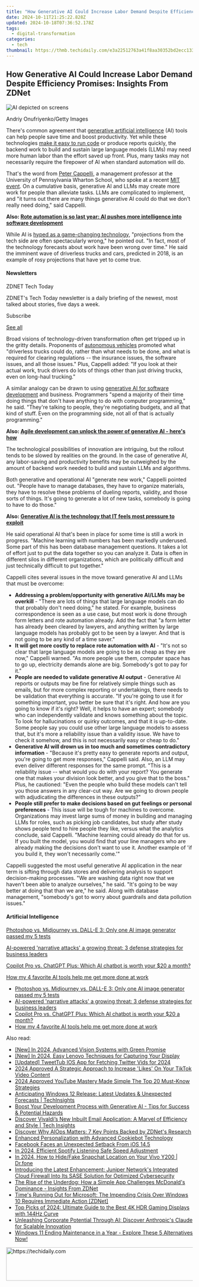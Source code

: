 ```yaml
---
title: "How Generative AI Could Increase Labor Demand Despite Efficiency Promises: Insights From ZDNet"
date: 2024-10-11T21:25:22.828Z
updated: 2024-10-18T07:36:52.178Z
tags:
  - digital-transformation
categories:
  - tech
thumbnail: https://thmb.techidaily.com/e3a22512763a41f8aa30352bd2ecc133cddafc4e3c879454c4fa681286b598fc.png
---
```


## How Generative AI Could Increase Labor Demand Despite Efficiency Promises: Insights From ZDNet

![AI depicted on screens](https://www.zdnet.com/a/img/resize/192afcf8e26e8058d4d8c31d1c80a036097176ed/2024/05/23/da94b811-35b2-4722-8e6b-535b6836a802/gettyimages-1828490321.jpg?auto=webp&width=1280)

Andriy Onufriyenko/Getty Images

There's common agreement that [generative artificial intelligence](https://www.zdnet.com/article/what-is-generative-ai-and-why-is-it-so-popular-heres-everything-you-need-to-know/) (AI) tools can help people save time and boost productivity. Yet while these technologies [make it easy to run code](https://www.zdnet.com/article/code-faster-with-generative-ai-but-beware-the-risks-when-you-do/) or produce reports quickly, the backend work to build and sustain large language models (LLMs) may need more human labor than the effort saved up front. Plus, many tasks may not necessarily require the firepower of AI when standard automation will do. 

That's the word from [Peter Cappelli](https://mgmt.wharton.upenn.edu/profile/cappelli/), a management professor at the University of Pennsylvania Wharton School, who spoke at a recent [MIT event](https://events.sloanreview.mit.edu/series/work-24/landing%5Fpage). On a cumulative basis, generative AI and LLMs may create more work for people than alleviate tasks. LLMs are complicated to implement, and "it turns out there are many things generative AI could do that we don't really need doing," said Cappelli.

**Also: [Rote automation is so last year: AI pushes more intelligence into software development](https://www.zdnet.com/article/rote-automation-is-so-last-year-ai-pushes-more-intelligence-into-software-development/)** 

While AI is [hyped as a game-changing technology](https://www.zdnet.com/article/despite-all-the-ai-hype-success-depends-on-just-one-thing/), "projections from the tech side are often spectacularly wrong," he pointed out. "In fact, most of the technology forecasts about work have been wrong over time." He said the imminent wave of driverless trucks and cars, predicted in 2018, is an example of rosy projections that have yet to come true.

#### Newsletters

ZDNET Tech Today

ZDNET's Tech Today newsletter is a daily briefing of the newest, most talked about stories, five days a week.

 Subscribe

[See all](https://www.zdnet.com/newsletters/)

Broad visions of technology-driven transformation often get tripped up in the gritty details. Proponents of [autonomous vehicles](https://www.zdnet.com/article/this-machine-learning-project-could-help-jumpstart-self-driving-cars-again/) promoted what "driverless trucks could do, rather than what needs to be done, and what is required for clearing regulations -- the insurance issues, the software issues, and all those issues." Plus, Cappelli added: "If you look at their actual work, truck drivers do lots of things other than just driving trucks, even on long-haul trucking."

A similar analogy can be drawn to using [generative AI for software development](https://www.zdnet.com/article/how-generative-ai-can-make-your-it-job-more-complicated/) and business. Programmers "spend a majority of their time doing things that don't have anything to do with computer programming," he said. "They're talking to people, they're negotiating budgets, and all that kind of stuff. Even on the programming side, not all of that is actually programming." 

**Also: [Agile development can unlock the power of generative AI - here's how](https://www.zdnet.com/article/agile-development-can-unlock-the-power-of-generative-ai-heres-how/)**

The technological possibilities of innovation are intriguing, but the rollout tends to be slowed by realities on the ground. In the case of generative AI, any labor-saving and productivity benefits may be outweighed by the amount of backend work needed to build and sustain LLMs and algorithms.

Both generative and operational AI "generate new work," Cappelli pointed out. "People have to manage databases, they have to organize materials, they have to resolve these problems of dueling reports, validity, and those sorts of things. It's going to generate a lot of new tasks, somebody is going to have to do those."

**Also: [Generative AI is the technology that IT feels most pressure to exploit](https://www.zdnet.com/article/generative-ai-is-the-technology-that-it-feels-most-pressure-to-exploit/)**

He said operational AI that's been in place for some time is still a work in progress. "Machine learning with numbers has been markedly underused. Some part of this has been database management questions. It takes a lot of effort just to put the data together so you can analyze it. Data is often in different silos in different organizations, which are politically difficult and just technically difficult to put together."

Cappelli cites several issues in the move toward generative AI and LLMs that must be overcome:

* **Addressing a problem/opportunity with generative AI/LLMs may be overkill** \- "There are lots of things that large language models can do that probably don't need doing," he stated. For example, business correspondence is seen as a use case, but most work is done through form letters and rote automation already. Add the fact that "a form letter has already been cleared by lawyers, and anything written by large language models has probably got to be seen by a lawyer. And that is not going to be any kind of a time saver."
* **It will get more costly to replace rote automation with AI** \- "It's not so clear that large language models are going to be as cheap as they are now," Cappelli warned. "As more people use them, computer space has to go up, electricity demands alone are big. Somebody's got to pay for it."
* **People are needed to validate generative AI output** \- Generative AI reports or outputs may be fine for relatively simple things such as emails, but for more complex reporting or undertakings, there needs to be validation that everything is accurate. "If you're going to use it for something important, you better be sure that it's right. And how are you going to know if it's right? Well, it helps to have an expert; somebody who can independently validate and knows something about the topic. To look for hallucinations or quirky outcomes, and that it is up-to-date. Some people say you could use other large language models to assess that, but it's more a reliability issue than a validity issue. We have to check it somehow, and this is not necessarily easy or cheap to do."
* **Generative AI will drown us in too much and sometimes contradictory information** \- "Because it's pretty easy to generate reports and output, you're going to get more responses," Cappelli said. Also, an LLM may even deliver different responses for the same prompt. "This is a reliability issue -- what would you do with your report? You generate one that makes your division look better, and you give that to the boss." Plus, he cautioned: "Even the people who build these models can't tell you those answers in any clear-cut way. Are we going to drown people with adjudicating the differences in these outputs?"
* **People still prefer to make decisions based on gut feelings or personal preferences** \- This issue will be tough for machines to overcome. Organizations may invest large sums of money in building and managing LLMs for roles, such as picking job candidates, but study after study shows people tend to hire people they like, versus what the analytics conclude, said Cappelli. "Machine learning could already do that for us. If you built the model, you would find that your line managers who are already making the decisions don't want to use it. Another example of 'if you build it, they won't necessarily come.'"

Cappelli suggested the most useful generative AI application in the near term is sifting through data stores and delivering analysis to support decision-making processes. "We are washing data right now that we haven't been able to analyze ourselves," he said. "It's going to be way better at doing that than we are," he said. Along with database management, "somebody's got to worry about guardrails and data pollution issues."

#### Artificial Intelligence

[Photoshop vs. Midjourney vs. DALL-E 3: Only one AI image generator passed my 5 tests](https://www.zdnet.com/article/is-photoshops-new-text-to-image-as-good-as-midjourney-and-dall-e-we-test-it-and-see/ "Photoshop vs. Midjourney vs. DALL-E 3: Only one AI image generator passed my 5 tests")

[AI-powered 'narrative attacks' a growing threat: 3 defense strategies for business leaders](https://www.zdnet.com/article/ai-powered-narrative-attacks-a-growing-threat-3-defense-strategies-for-business-leaders/ "AI-powered 'narrative attacks' a growing threat: 3 defense strategies for business leaders")

[Copilot Pro vs. ChatGPT Plus: Which AI chatbot is worth your $20 a month?](https://www.zdnet.com/article/copilot-pro-vs-chatgpt-plus-which-is-ai-chatbot-is-worth-your-20-a-month/ "Copilot Pro vs. ChatGPT Plus: Which AI chatbot is worth your $20 a month?")

[How my 4 favorite AI tools help me get more done at work](https://www.zdnet.com/article/how-my-4-favorite-ai-tools-help-me-get-more-done-at-work/ "How my 4 favorite AI tools help me get more done at work")

* [Photoshop vs. Midjourney vs. DALL-E 3: Only one AI image generator passed my 5 tests](https://www.zdnet.com/article/is-photoshops-new-text-to-image-as-good-as-midjourney-and-dall-e-we-test-it-and-see/ "Photoshop vs. Midjourney vs. DALL-E 3: Only one AI image generator passed my 5 tests")
* [AI-powered 'narrative attacks' a growing threat: 3 defense strategies for business leaders](https://www.zdnet.com/article/ai-powered-narrative-attacks-a-growing-threat-3-defense-strategies-for-business-leaders/ "AI-powered 'narrative attacks' a growing threat: 3 defense strategies for business leaders")
* [Copilot Pro vs. ChatGPT Plus: Which AI chatbot is worth your $20 a month?](https://www.zdnet.com/article/copilot-pro-vs-chatgpt-plus-which-is-ai-chatbot-is-worth-your-20-a-month/ "Copilot Pro vs. ChatGPT Plus: Which AI chatbot is worth your $20 a month?")
* [How my 4 favorite AI tools help me get more done at work](https://www.zdnet.com/article/how-my-4-favorite-ai-tools-help-me-get-more-done-at-work/ "How my 4 favorite AI tools help me get more done at work")

<ins class="adsbygoogle"
     style="display:block"
     data-ad-format="autorelaxed"
     data-ad-client="ca-pub-7571918770474297"
     data-ad-slot="1223367746"></ins>

<ins class="adsbygoogle"
     style="display:block"
     data-ad-client="ca-pub-7571918770474297"
     data-ad-slot="8358498916"
     data-ad-format="auto"
     data-full-width-responsive="true"></ins>

<span class="atpl-alsoreadstyle">Also read:</span>
<div><ul>
<li><a href="https://digital-screen-recording.techidaily.com/new-in-2024-advanced-vision-systems-with-green-promise/"><u>[New] In 2024, Advanced Vision Systems with Green Promise</u></a></li>
<li><a href="https://video-capture.techidaily.com/new-in-2024-easy-lenovo-techniques-for-capturing-your-display/"><u>[New] In 2024, Easy Lenovo Techniques for Capturing Your Display</u></a></li>
<li><a href="https://twitter-videos.techidaily.com/updated-tweettub-ios-app-for-fetching-twitter-vids-for-2024/"><u>[Updated] TweetTub IOS App for Fetching Twitter Vids for 2024</u></a></li>
<li><a href="https://extra-lessons.techidaily.com/2024-approved-a-strategic-approach-to-increase-likes-on-your-tiktok-video-content/"><u>2024 Approved A Strategic Approach to Increase 'Likes' On Your TikTok Video Content</u></a></li>
<li><a href="https://facebook-video-footage.techidaily.com/2024-approved-youtube-mastery-made-simple-the-top-20-must-know-strategies/"><u>2024 Approved YouTube Mastery Made Simple The Top 20 Must-Know Strategies</u></a></li>
<li><a href="https://app-tips.techidaily.com/anticipating-windows-12-release-latest-updates-and-unexpected-forecasts-techinsights/"><u>Anticipating Windows 12 Release: Latest Updates & Unexpected Forecasts | TechInsights</u></a></li>
<li><a href="https://app-tips.techidaily.com/boost-your-development-process-with-generative-ai-tips-for-success-and-potential-hazards/"><u>Boost Your Development Process with Generative AI - Tips for Success & Potential Hazards</u></a></li>
<li><a href="https://app-tips.techidaily.com/discover-vivaldis-new-inbuilt-email-application-a-marvel-of-efficiency-and-style-tech-insights/"><u>Discover Vivaldi’s New Inbuilt Email Application: A Marvel of Efficiency and Style | Tech Insights</u></a></li>
<li><a href="https://app-tips.techidaily.com/discover-why-aiops-matters-7-key-points-backed-by-zdnets-research/"><u>Discover Why AIOps Matters: 7 Key Points Backed by ZDNet's Research</u></a></li>
<li><a href="https://vp-tips.techidaily.com/enhanced-personalization-with-advanced-cookiebot-technology/"><u>Enhanced Personalization with Advanced Cookiebot Technology</u></a></li>
<li><a href="https://facebook.techidaily.com/facebook-faces-an-unexpected-setback-from-ios-145/"><u>Facebook Faces an Unexpected Setback From iOS 14.5</u></a></li>
<li><a href="https://article-knowledge.techidaily.com/in-2024-efficient-spotify-listening-safe-speed-adjustment/"><u>In 2024, Efficient Spotify Listening Safe Speed Adjustment</u></a></li>
<li><a href="https://review-topics.techidaily.com/in-2024-how-to-hidefake-snapchat-location-on-your-vivo-y200-drfone-by-drfone-virtual-android/"><u>In 2024, How to Hide/Fake Snapchat Location on Your Vivo Y200 | Dr.fone</u></a></li>
<li><a href="https://app-tips.techidaily.com/introducing-the-latest-enhancement-juniper-networks-integrated-cloud-firewall-into-its-sase-solution-for-optimized-cybersecurity/"><u>Introducing the Latest Enhancement: Juniper Network's Integrated Cloud Firewall Into Its SASE Solution for Optimized Cybersecurity</u></a></li>
<li><a href="https://app-tips.techidaily.com/the-rise-of-the-underdog-how-a-simple-app-challenges-mcdonalds-dominance-insights-from-zdnet/"><u>The Rise of the Underdog: How a Simple App Challenges McDonald's Dominance - Insights From ZDNet</u></a></li>
<li><a href="https://app-tips.techidaily.com/times-running-out-for-microsoft-the-impending-crisis-over-windows-10-requires-immediate-action-zdnet/"><u>Time's Running Out for Microsoft: The Impending Crisis Over Windows 10 Requires Immediate Action [ZDNet]</u></a></li>
<li><a href="https://hardware-updates.techidaily.com/top-picks-of-2024-ultimate-guide-to-the-best-4k-hdr-gaming-displays-with-144hz-curve/"><u>Top Picks of 2024: Ultimate Guide to the Best 4K HDR Gaming Displays with 144Hz Curve</u></a></li>
<li><a href="https://app-tips.techidaily.com/unleashing-corporate-potential-through-ai-discover-anthropics-claude-for-scalable-innovation/"><u>Unleashing Corporate Potential Through AI: Discover Anthropic's Claude for Scalable Innovation</u></a></li>
<li><a href="https://app-tips.techidaily.com/windows-11-ending-maintenance-in-a-year-explore-these-5-alternatives-now/"><u>Windows 11 Ending Maintenance in a Year - Explore These 5 Alternatives Now!</u></a></li>
</ul></div>

<!-- affiliate ads begin -->
<a href="https://appsumo.8odi.net/c/5597632/2049382/7443" target="_top" id="2049382">
  <img src="//a.impactradius-go.com/display-ad/7443-2049382" border="0" alt="https://techidaily.com" width="728" height="90"/>
</a>
<img height="0" width="0" src="https://appsumo.8odi.net/i/5597632/2049382/7443" style="position:absolute;visibility:hidden;" border="0" />
<!-- affiliate ads end -->

